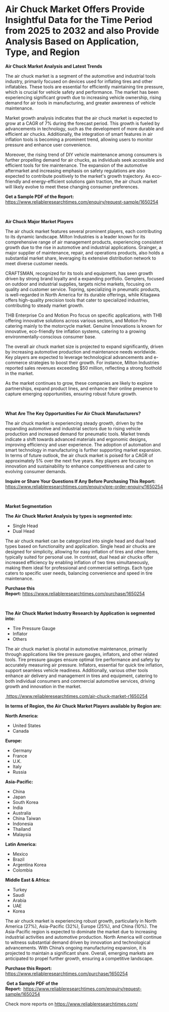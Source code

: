 <p><h1>Air Chuck Market Offers Provide Insightful Data for the Time Period from 2025 to 2032 and also Provide Analysis Based on Application, Type, and Region</h1></p><p><strong>Air Chuck Market Analysis and Latest Trends</strong></p>
<p><p>The air chuck market is a segment of the automotive and industrial tools industry, primarily focused on devices used for inflating tires and other inflatables. These tools are essential for efficiently maintaining tire pressure, which is crucial for vehicle safety and performance. The market has been experiencing significant growth due to increasing vehicle ownership, rising demand for air tools in manufacturing, and greater awareness of vehicle maintenance.</p><p>Market growth analysis indicates that the air chuck market is expected to grow at a CAGR of 7% during the forecast period. This growth is fueled by advancements in technology, such as the development of more durable and efficient air chucks. Additionally, the integration of smart features in air inflation tools is becoming a prominent trend, allowing users to monitor pressure and enhance user convenience.</p><p>Moreover, the rising trend of DIY vehicle maintenance among consumers is further propelling demand for air chucks, as individuals seek accessible and efficient tools for tire maintenance. The expansion of the automotive aftermarket and increasing emphasis on safety regulations are also expected to contribute positively to the market's growth trajectory. As eco-friendly and energy-efficient solutions gain traction, the air chuck market will likely evolve to meet these changing consumer preferences.</p></p>
<p><strong>Get a Sample PDF of the Report:&nbsp;</strong> <a href="https://www.reliableresearchtimes.com/enquiry/request-sample/1650254?utm_campaign=2891&utm_medium=2&utm_source=Github&utm_content=ia&utm_term=08042025&utm_id=air-chuck">https://www.reliableresearchtimes.com/enquiry/request-sample/1650254</a></p>
<p>&nbsp;</p>
<p><strong>Air Chuck Major Market Players</strong></p>
<p><p>The air chuck market features several prominent players, each contributing to its dynamic landscape. Milton Industries is a leader known for its comprehensive range of air management products, experiencing consistent growth due to the rise in automotive and industrial applications. Grainger, a major supplier of maintenance, repair, and operations products, also holds a substantial market share, leveraging its extensive distribution network to meet diverse customer needs.</p><p>CRAFTSMAN, recognized for its tools and equipment, has seen growth driven by strong brand loyalty and a expanding portfolio. Gemplers, focused on outdoor and industrial supplies, targets niche markets, focusing on quality and customer service. Topring, specializing in pneumatic products, is well-regarded in North America for its durable offerings, while Kitagawa offers high-quality precision tools that cater to specialized industries, contributing to steady market growth.</p><p>THB Enterprise Co and Motion Pro focus on specific applications, with THB offering innovative solutions across various sectors, and Motion Pro catering mainly to the motorcycle market. Genuine Innovations is known for innovative, eco-friendly tire inflation systems, catering to a growing environmentally-conscious consumer base.</p><p>The overall air chuck market size is projected to expand significantly, driven by increasing automotive production and maintenance needs worldwide. Key players are expected to leverage technological advancements and e-commerce strategies to boost their growth. For instance, Milton Industries reported sales revenues exceeding $50 million, reflecting a strong foothold in the market.</p><p>As the market continues to grow, these companies are likely to explore partnerships, expand product lines, and enhance their online presence to capture emerging opportunities, ensuring robust future growth.</p></p>
<p>&nbsp;</p>
<p><strong>What Are The Key Opportunities For Air Chuck Manufacturers?</strong></p>
<p><p>The air chuck market is experiencing steady growth, driven by the expanding automotive and industrial sectors due to rising vehicle production and increased demand for pneumatic tools. Market trends indicate a shift towards advanced materials and ergonomic designs, improving efficiency and user experience. The adoption of automation and smart technology in manufacturing is further supporting market expansion. In terms of future outlook, the air chuck market is poised for a CAGR of approximately 5% over the next five years. Key players are focusing on innovation and sustainability to enhance competitiveness and cater to evolving consumer demands.</p></p>
<p><strong>Inquire or Share Your Questions If Any Before Purchasing This Report:</strong> <a href="https://www.reliableresearchtimes.com/enquiry/pre-order-enquiry/1650254?utm_campaign=2891&utm_medium=2&utm_source=Github&utm_content=ia&utm_term=08042025&utm_id=air-chuck">https://www.reliableresearchtimes.com/enquiry/pre-order-enquiry/1650254</a></p>
<p>&nbsp;</p>
<p><strong>Market Segmentation</strong></p>
<p><strong>The Air Chuck Market Analysis by types is segmented into:</strong></p>
<p><ul><li>Single Head</li><li>Dual Head</li></ul></p>
<p><p>The air chuck market can be categorized into single head and dual head types based on functionality and application. Single head air chucks are designed for simplicity, allowing for easy inflation of tires and other items, typically suited for personal use. In contrast, dual head air chucks offer increased efficiency by enabling inflation of two tires simultaneously, making them ideal for professional and commercial settings. Each type caters to specific user needs, balancing convenience and speed in tire maintenance.</p></p>
<p><strong>Purchase this Report:&nbsp;</strong><a href="https://www.reliableresearchtimes.com/purchase/1650254?utm_campaign=2891&utm_medium=2&utm_source=Github&utm_content=ia&utm_term=08042025&utm_id=air-chuck">https://www.reliableresearchtimes.com/purchase/1650254</a></p>
<p>&nbsp;</p>
<p><strong>The Air Chuck Market Industry Research by Application is segmented into:</strong></p>
<p><ul><li>Tire Pressure Gauge</li><li>Inflator</li><li>Others</li></ul></p>
<p><p>The air chuck market is pivotal in automotive maintenance, primarily through applications like tire pressure gauges, inflators, and other related tools. Tire pressure gauges ensure optimal tire performance and safety by accurately measuring air pressure. Inflators, essential for quick tire inflation, support seamless vehicle readiness. Additionally, various other tools enhance air delivery and management in tires and equipment, catering to both individual consumers and commercial automotive services, driving growth and innovation in the market.</p></p>
<p><a href="https://www.reliableresearchtimes.com/air-chuck-market-r1650254?utm_campaign=2891&utm_medium=2&utm_source=Github&utm_content=ia&utm_term=08042025&utm_id=air-chuck">&nbsp;https://www.reliableresearchtimes.com/air-chuck-market-r1650254</a></p>
<p><strong>In terms of Region, the Air Chuck Market Players available by Region are:</strong></p>
<p>
    <p> <strong> North America: </strong>
        <ul>
            <li>United States</li>
            <li>Canada</li>
        </ul>
        </p> 
    <p> <strong> Europe: </strong>
        <ul>
            <li>Germany</li>
            <li>France</li>
            <li>U.K.</li>
            <li>Italy</li>
            <li>Russia</li>
        </ul>
        </p> 
    <p> <strong> Asia-Pacific: </strong>
        <ul>
            <li>China</li>
            <li>Japan</li>
            <li>South Korea</li>
            <li>India</li>
            <li>Australia</li>
            <li>China Taiwan</li>
            <li>Indonesia</li>
            <li>Thailand</li>
            <li>Malaysia</li>
        </ul>
        </p> 
    <p> <strong> Latin America: </strong>
        <ul>
            <li>Mexico</li>
            <li>Brazil</li>
            <li>Argentina Korea</li>
            <li>Colombia</li>
        </ul>
        </p> 
    <p> <strong> Middle East & Africa: </strong>
        <ul>
            <li>Turkey</li>
            <li>Saudi</li>
            <li>Arabia</li>
            <li>UAE</li>
            <li>Korea</li>
        </ul>
    </p>
    </p>
<p><p>The air chuck market is experiencing robust growth, particularly in North America (27%), Asia-Pacific (32%), Europe (25%), and China (10%). The Asia-Pacific region is expected to dominate the market due to increasing industrial activities and automotive production. North America will continue to witness substantial demand driven by innovation and technological advancements. With China’s ongoing manufacturing expansion, it is projected to maintain a significant share. Overall, emerging markets are anticipated to propel further growth, ensuring a competitive landscape.</p></p>
<p><strong>Purchase this Report: </strong><a href="https://www.reliableresearchtimes.com/purchase/1650254?utm_campaign=2891&utm_medium=2&utm_source=Github&utm_content=ia&utm_term=08042025&utm_id=air-chuck">https://www.reliableresearchtimes.com/purchase/1650254</a></p>
<p>&nbsp;<strong>Get a Sample PDF of the Report:&nbsp;&nbsp;</strong><a href="https://www.reliableresearchtimes.com/enquiry/request-sample/1650254?utm_campaign=2891&utm_medium=2&utm_source=Github&utm_content=ia&utm_term=08042025&utm_id=air-chuck">https://www.reliableresearchtimes.com/enquiry/request-sample/1650254</a></p>
<p><strong></strong></p>
<p>Check more reports on <a href="https://www.reliableresearchtimes.com/?utm_campaign=2891&utm_medium=2&utm_source=Github&utm_content=ia&utm_term=08042025&utm_id=air-chuck">https://www.reliableresearchtimes.com/</a></p>